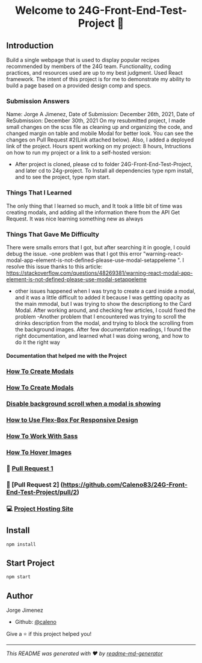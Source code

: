 <h1 align="center">Welcome to 24G-Front-End-Test-Project 👋</h1>
<p>
</p>

<h2>Introduction</h2>

<a>Build a single webpage that is used to display popular recipes recommended by members of the 24G team. Functionality, coding practices, and resources used are up to my best judgment. Used React framework. The intent of this project is for me to demonstrate my ability to build a page based on a provided design comp and specs.</a>

<h3>Submission Answers</h3>

<a>Name: Jorge A Jimenez</a>,
<a>Date of Submission: December 26th, 2021</a>,
<a>Date of ReSubmission: December 30th, 2021</a>
<a>On my resubmitted project, I made small changes on the scss file as cleaning up and organizing the code, and changed margin on table and mobile Modal for better look. You can see the changes on Pull Request #2(Link attached below). Also, I added a deployed link of the project.</a>
<a>Hours spent working on my project: 8 hours</a>,
<a>Intructions on how to run my project or a link to a self-hosted version:
- After project is cloned, please cd to folder 24G-Front-End-Test-Project, and later cd to 24g-project. To Install all dependencies type npm install, and to see the project, type npm start.
</a>

<h3>Things That I Learned</h3>

<a>
The only thing that I learned so much, and It took a little bit of time was creating modals, and adding all the information there from the API Get Request.  It was nice learning something new as always
</a>

<h3>Things That Gave Me Difficulty</h3>

<a> There were smalls errors that I got, but after searching it in google, I could debug the issue.
-one problem was that I got this error "warning-react-modal-app-element-is-not-defined-please-use-modal-setappeleme
".  I resolve this issue thanks to this article: https://stackoverflow.com/questions/48269381/warning-react-modal-app-element-is-not-defined-please-use-modal-setappeleme
- other issues happened when I was tryng to create a card inside a modal, and it was a little difficult to added it because I was gettting opacity as the main mmodal, but I was trying to show the descriptiong to the Card Modal.  After working around, and checking few articles, I could fixed the problem
-Another problem that I encountered was trying to scroll the drinks description from the modal, and trying to block the scrolling from the background images.  After few documentation readings, I found the right documentation, and learned what I was doing wrong, and how to do it the right way</a>


<h4>Documentation that helped me with the Project</h4>

### [How To Create Modals](https://codesandbox.io/examples/package/react-modal)
### [How To Create Modals](https://medium.com/tinyso/how-to-create-a-modal-component-in-react-from-basic-to-advanced-a3357a2a716a)
### [Disable background scroll when a modal is showing](https://stackoverflow.com/questions/64298645/react-js-disable-background-scroll-when-a-modal-is-showing)
### [How to Use Flex-Box For Responsive Design](https://css-tricks.com/snippets/css/a-guide-to-flexbox/)
### [How To Work With Sass](https://sass-lang.com/guide)
### [How To Hover Images](https://stackoverflow.com/questions/48703510/change-image-on-hover-in-jsx)



### 📄  [Pull Request 1](https://github.com/Caleno83/24G-Front-End-Test-Project/pull/1)
### 📄  [Pull Request 2] (https://github.com/Caleno83/24G-Front-End-Test-Project/pull/2)
### 💻  [Project Hosting Site](https://24g-take-home-project.netlify.app/)

## Install

```sh
npm install
```

## Start Project 

```sh
npm start
```

## Author

Jorge Jimenez

* Github: [@caleno](https://github.com/Caleno83)

Give a ⭐️ if this project helped you!

***
_This README was generated with ❤️ by [readme-md-generator](https://github.com/kefranabg/readme-md-generator)_
